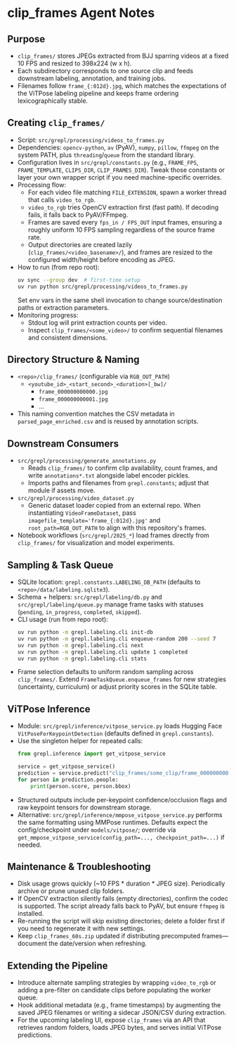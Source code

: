 # clip_frames Agent Notes

## Purpose
- `clip_frames/` stores JPEGs extracted from BJJ sparring videos at a fixed 10 FPS and resized to 398x224 (w x h).
- Each subdirectory corresponds to one source clip and feeds downstream labeling, annotation, and training jobs.
- Filenames follow `frame_{:012d}.jpg`, which matches the expectations of the ViTPose labeling pipeline and keeps frame ordering lexicographically stable.

## Creating `clip_frames/`
- Script: `src/grepl/processing/videos_to_frames.py`
- Dependencies: `opencv-python`, `av` (PyAV), `numpy`, `pillow`, `ffmpeg` on the system PATH, plus `threading`/`queue` from the standard library.
- Configuration lives in `src/grepl/constants.py` (e.g., `FRAME_FPS`, `FRAME_TEMPLATE`, `CLIPS_DIR`, `CLIP_FRAMES_DIR`). Tweak those constants or layer your own wrapper script if you need machine-specific overrides.
- Processing flow:
  - For each video file matching `FILE_EXTENSION`, spawn a worker thread that calls `video_to_rgb`.
  - `video_to_rgb` tries OpenCV extraction first (fast path). If decoding fails, it falls back to PyAV/FFmpeg.
  - Frames are saved every `fps_in / FPS_OUT` input frames, ensuring a roughly uniform 10 FPS sampling regardless of the source frame rate.
  - Output directories are created lazily (`clip_frames/<video_basename>/`), and frames are resized to the configured width/height before encoding as JPEG.
- How to run (from repo root):
  ```bash
  uv sync --group dev  # first-time setup
  uv run python src/grepl/processing/videos_to_frames.py
  ```
  Set env vars in the same shell invocation to change source/destination paths or extraction parameters.
- Monitoring progress:
  - Stdout log will print extraction counts per video.
  - Inspect `clip_frames/<some_video>/` to confirm sequential filenames and consistent dimensions.

## Directory Structure & Naming
- `<repo>/clip_frames/` (configurable via `RGB_OUT_PATH`)
  - `<youtube_id>_<start_second>_<duration>[_bw]/`
    - `frame_000000000000.jpg`
    - `frame_000000000001.jpg`
    - ...
- This naming convention matches the CSV metadata in `parsed_page_enriched.csv` and is reused by annotation scripts.

## Downstream Consumers
- `src/grepl/processing/generate_annotations.py`
  - Reads `clip_frames/` to confirm clip availability, count frames, and write `annotations*.txt` alongside label encoder pickles.
  - Imports paths and filenames from `grepl.constants`; adjust that module if assets move.
- `src/grepl/processing/video_dataset.py`
  - Generic dataset loader copied from an external repo. When instantiating `VideoFrameDataset`, pass `imagefile_template='frame_{:012d}.jpg'` and `root_path=RGB_OUT_PATH` to align with this repository's frames.
- Notebook workflows (`src/grepl/2025_*`) load frames directly from `clip_frames/` for visualization and model experiments.

## Sampling & Task Queue
- SQLite location: `grepl.constants.LABELING_DB_PATH` (defaults to `<repo>/data/labeling.sqlite3`).
- Schema + helpers: `src/grepl/labeling/db.py` and `src/grepl/labeling/queue.py` manage frame tasks with statuses (`pending`, `in_progress`, `completed`, `skipped`).
- CLI usage (run from repo root):
  ```bash
  uv run python -m grepl.labeling.cli init-db
  uv run python -m grepl.labeling.cli enqueue-random 200 --seed 7
  uv run python -m grepl.labeling.cli next
  uv run python -m grepl.labeling.cli update 1 completed
  uv run python -m grepl.labeling.cli stats
  ```
- Frame selection defaults to uniform random sampling across `clip_frames/`. Extend `FrameTaskQueue.enqueue_frames` for new strategies (uncertainty, curriculum) or adjust priority scores in the SQLite table.

## ViTPose Inference
- Module: `src/grepl/inference/vitpose_service.py` loads Hugging Face `VitPoseForKeypointDetection` (defaults defined in `grepl.constants`).
- Use the singleton helper for repeated calls:
  ```python
  from grepl.inference import get_vitpose_service

  service = get_vitpose_service()
  prediction = service.predict("clip_frames/some_clip/frame_000000000010.jpg")
  for person in prediction.people:
      print(person.score, person.bbox)
  ```
- Structured outputs include per-keypoint confidence/occlusion flags and raw keypoint tensors for downstream storage.
- Alternative: `src/grepl/inference/mmpose_vitpose_service.py` performs the same formatting using MMPose runtimes. Defaults expect the config/checkpoint under `models/vitpose/`; override via `get_mmpose_vitpose_service(config_path=..., checkpoint_path=...)` if needed.

## Maintenance & Troubleshooting
- Disk usage grows quickly (~10 FPS * duration * JPEG size). Periodically archive or prune unused clip folders.
- If OpenCV extraction silently fails (empty directories), confirm the codec is supported. The script already falls back to PyAV, but ensure `ffmpeg` is installed.
- Re-running the script will skip existing directories; delete a folder first if you need to regenerate it with new settings.
- Keep `clip_frames_60s.zip` updated if distributing precomputed frames—document the date/version when refreshing.

## Extending the Pipeline
- Introduce alternate sampling strategies by wrapping `video_to_rgb` or adding a pre-filter on candidate clips before populating the worker queue.
- Hook additional metadata (e.g., frame timestamps) by augmenting the saved JPEG filenames or writing a sidecar JSON/CSV during extraction.
- For the upcoming labeling UI, expose `clip_frames` via an API that retrieves random folders, loads JPEG bytes, and serves initial ViTPose predictions.
